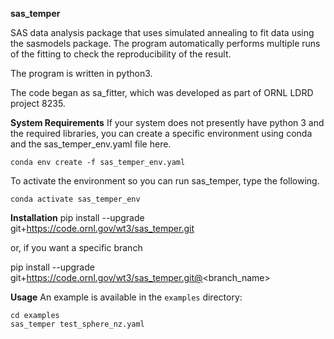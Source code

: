 **sas_temper**

SAS data analysis package that uses simulated annealing to fit data using the sasmodels package.
The program automatically performs multiple runs of the fitting to check the reproducibility of the result.

The program is written in python3.

The code began as sa_fitter, which was developed as part of ORNL LDRD project 8235.

**System Requirements**
If your system does not presently have python 3 and the required libraries,
you can create a specific environment using conda and the sas_temper_env.yaml file here.

```
conda env create -f sas_temper_env.yaml
```

To activate the environment so you can run sas_temper, type the following.

```
conda activate sas_temper_env
```

**Installation**
pip install --upgrade git+https://code.ornl.gov/wt3/sas_temper.git

or, if you want a specific branch

pip install --upgrade git+https://code.ornl.gov/wt3/sas_temper.git@<branch_name>

**Usage**
An example is available in the `examples` directory:

```
cd examples
sas_temper test_sphere_nz.yaml
```

